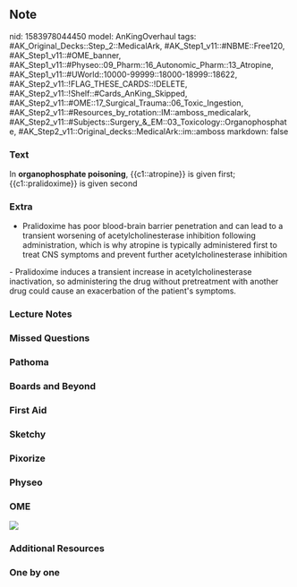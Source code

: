## Note
nid: 1583978044450
model: AnKingOverhaul
tags: #AK_Original_Decks::Step_2::MedicalArk, #AK_Step1_v11::#NBME::Free120, #AK_Step1_v11::#OME_banner, #AK_Step1_v11::#Physeo::09_Pharm::16_Autonomic_Pharm::13_Atropine, #AK_Step1_v11::#UWorld::10000-99999::18000-18999::18622, #AK_Step2_v11::!FLAG_THESE_CARDS::!DELETE, #AK_Step2_v11::!Shelf::#Cards_AnKing_Skipped, #AK_Step2_v11::#OME::17_Surgical_Trauma::06_Toxic_Ingestion, #AK_Step2_v11::#Resources_by_rotation::IM::amboss_medicalark, #AK_Step2_v11::#Subjects::Surgery_&_EM::03_Toxicology::Organophosphate, #AK_Step2_v11::Original_decks::MedicalArk::im::amboss
markdown: false

### Text
In <b>organophosphate poisoning</b>, {{c1::atropine}} is given
first; {{c1::pralidoxime}} is given second

### Extra
- Pralidoxime has poor blood-brain barrier penetration and can lead
to a transient worsening of acetylcholinesterase inhibition
following administration, which is why atropine is typically
administered first to treat CNS symptoms and prevent further
acetylcholinesterase inhibition
<div>
  - Pralidoxime induces a transient increase in
  acetylcholinesterase inactivation, so administering the drug
  without pretreatment with another drug could cause an
  exacerbation of the patient's symptoms.
</div>

### Lecture Notes


### Missed Questions


### Pathoma


### Boards and Beyond


### First Aid


### Sketchy


### Pixorize


### Physeo


### OME
<div class="ome-widget">
  <a href="https://onlinemeded.org?ref=anki"><img src=
  "_OME_AnkiFlashcards_General_3.png"></a>
</div>

### Additional Resources


### One by one

